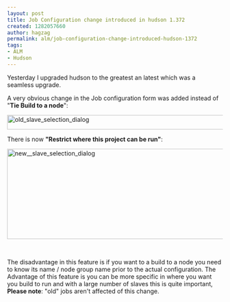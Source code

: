 ```yaml
---
layout: post
title: Job Configuration change introduced in hudson 1.372
created: 1282057660
author: hagzag
permalink: alm/job-configuration-change-introduced-hudson-1372
tags:
- ALM
- Hudson
---
```

<p>Yesterday I upgraded hudson to the greatest an latest which was a seamless upgrade.</p>
<p>A very obvious change in the Job configuration form was added instead of &quot;<strong>Tie Build to a node</strong>&quot;:</p>
<p><img width="533" height="34" src="/files/upload/29/old-slave-daialog_0.png" alt="old_slave_selection_dialog" /></p>
<p>There is now <strong>&quot;Restrict where this project can be run&quot;</strong>:</p>
<p><img width="553" height="211" src="/files/upload/29/new-slave-daialog_0.png" alt="new__slave_selection_dialog" /></p>
<p>&nbsp;</p>
<p>The disadvantage in this feature is if you want to a build to a node you need to know its name / node group name prior to the actual configuration. The Advantage of this feature is you can be more specific in where you want you build to run and with a large number of slaves this is quite important, <strong>Please note</strong>: &quot;old&quot; jobs aren't affected of this change.</p>
